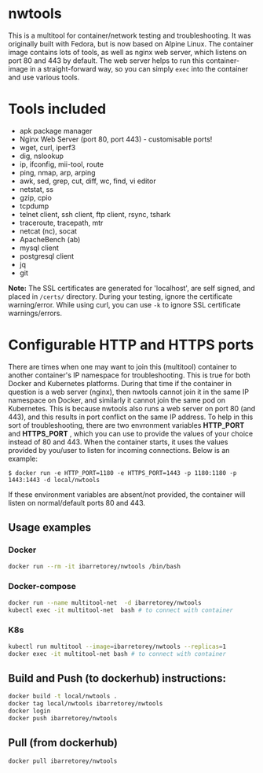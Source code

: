 # nwtools

This is a multitool for container/network testing and troubleshooting. It was originally built with Fedora, but is now based on Alpine Linux. The container image contains lots of tools, as well as nginx web server, which listens on port 80 and 443 by default. The web server helps to run this container-image in a straight-forward way, so you can simply `exec` into the container and use various tools.

# Tools included

* apk package manager
* Nginx Web Server (port 80, port 443) - customisable ports!
* wget, curl, iperf3
* dig, nslookup
* ip, ifconfig, mii-tool, route
* ping, nmap, arp, arping
* awk, sed, grep, cut, diff, wc, find, vi editor
* netstat, ss
* gzip, cpio
* tcpdump
* telnet client, ssh client, ftp client, rsync, tshark
* traceroute, tracepath, mtr
* netcat (nc), socat
* ApacheBench (ab)
* mysql client
* postgresql client
* jq
* git

**Note:** The SSL certificates are generated for 'localhost', are self signed, and placed in `/certs/` directory. During your testing, ignore the certificate warning/error. While using curl, you can use `-k` to ignore SSL certificate warnings/errors.

# Configurable HTTP and HTTPS ports

There are times when one may want to join this (multitool) container to another container's IP namespace for troubleshooting. This is true for both Docker and Kubernetes platforms. During that time if the container in question is a web server (nginx), then nwtools cannot join it in the same IP namespace on Docker, and similarly it cannot join the same pod on Kubernetes. This is because nwtools also runs a web server on port 80 (and 443), and this results in port conflict on the same IP address. To help in this sort of troubleshooting, there are two envronment variables **HTTP_PORT** and **HTTPS_PORT** , which you can use to provide the values of your choice instead of 80 and 443. When the container starts, it uses the values provided by you/user to listen for incoming connections. Below is an example:

```
$ docker run -e HTTP_PORT=1180 -e HTTPS_PORT=1443 -p 1180:1180 -p 1443:1443 -d local/nwtools
```  

If these environment variables are absent/not provided, the container will listen on normal/default ports 80 and 443.

## Usage examples

### Docker

```bash
docker run --rm -it ibarretorey/nwtools /bin/bash 
```

### Docker-compose

```bash
docker run --name multitool-net  -d ibarretorey/nwtools
kubectl exec -it multitool-net  bash # to connect with container
```

### K8s

```bash
kubectl run multitool --image=ibarretorey/nwtools --replicas=1
docker exec -it multitool-net bash # to connect with container
```

## Build and Push (to dockerhub) instructions:

```bash
docker build -t local/nwtools .
docker tag local/nwtools ibarretorey/nwtools
docker login
docker push ibarretorey/nwtools
```

## Pull (from dockerhub)

```bash
docker pull ibarretorey/nwtools
```